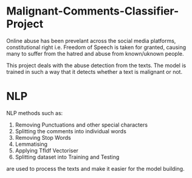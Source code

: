 # Malignant-Comments-Classifier-Project
Online abuse has been prevelant across the social media platforms, constitutional right i.e. Freedom of Speech is taken for granted, causing many to suffer from the hatred and abuse from known/uknown people.

This project deals with the abuse detection from the texts. The model is trained in such a way that it detects whether a text is malignant or not.
# NLP
NLP methods such as:
  1) Removing Punctuations and other special characters
  2) Splitting the comments into individual words
  3) Removing Stop Words
  4) Lemmatising
  5) Applying TfIdf Vectoriser
  6) Splitting dataset into Training and Testing

are used to process the texts and make it easier for the model building.
